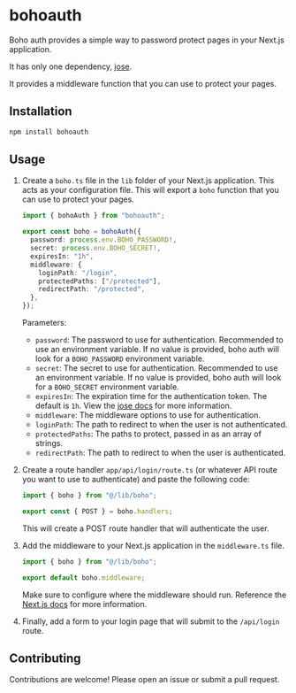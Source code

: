 # bohoauth

Boho auth provides a simple way to password protect pages in your Next.js application.

It has only one dependency, [jose](https://github.com/panva/jose).

It provides a middleware function that you can use to protect your pages.

## Installation

```bash
npm install bohoauth
```

## Usage

1. Create a `boho.ts` file in the `lib` folder of your Next.js application. This acts as your configuration file. This will export a `boho` function that you can use to protect your pages.

   ```ts
   import { bohoAuth } from "bohoauth";

   export const boho = bohoAuth({
     password: process.env.BOHO_PASSWORD!,
     secret: process.env.BOHO_SECRET!,
     expiresIn: "1h",
     middleware: {
       loginPath: "/login",
       protectedPaths: ["/protected"],
       redirectPath: "/protected",
     },
   });
   ```

   Parameters:

   - `password`: The password to use for authentication. Recommended to use an environment variable. If no value is provided, boho auth will look for a `BOHO_PASSWORD` environment variable.
   - `secret`: The secret to use for authentication. Recommended to use an environment variable. If no value is provided, boho auth will look for a `BOHO_SECRET` environment variable.
   - `expiresIn`: The expiration time for the authentication token. The default is `1h`. View the [jose docs](https://github.com/panva/jose/blob/main/docs/README.md) for more information.
   - `middleware`: The middleware options to use for authentication.
   - `loginPath`: The path to redirect to when the user is not authenticated.
   - `protectedPaths`: The paths to protect, passed in as an array of strings.
   - `redirectPath`: The path to redirect to when the user is authenticated.

2. Create a route handler `app/api/login/route.ts` (or whatever API route you want to use to authenticate) and paste the following code:

   ```ts
   import { boho } from "@/lib/boho";

   export const { POST } = boho.handlers;
   ```

   This will create a POST route handler that will authenticate the user.

3. Add the middleware to your Next.js application in the `middleware.ts` file.

   ```ts
   import { boho } from "@/lib/boho";

   export default boho.middleware;
   ```

   Make sure to configure where the middleware should run. Reference the [Next.js docs](https://nextjs.org/docs/app/building-your-application/routing/middleware#matcher) for more information.

4. Finally, add a form to your login page that will submit to the `/api/login` route.

## Contributing

Contributions are welcome! Please open an issue or submit a pull request.
